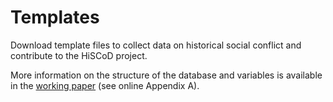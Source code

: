 # Templates

Download template files to collect data on historical social conflict and contribute to the HiSCoD project.

More information on the structure of the database and variables is available in the [working paper](https://www.zora.uzh.ch/id/eprint/217109) (see online Appendix A).
